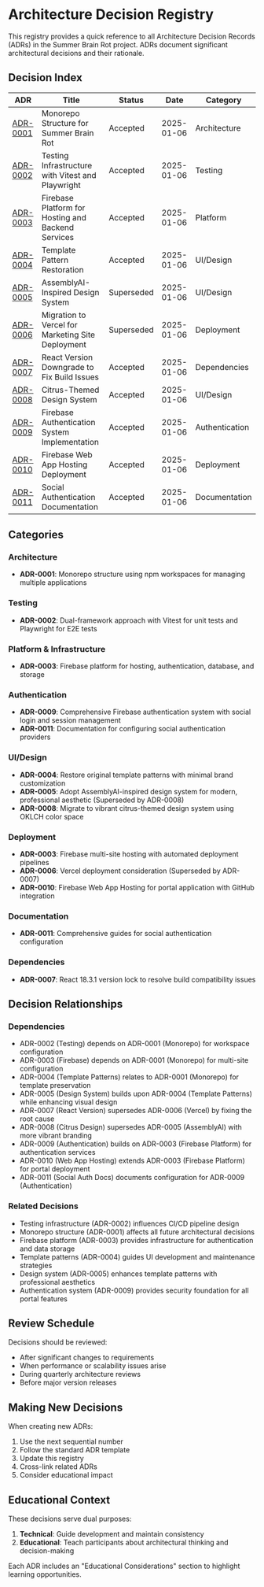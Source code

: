 # Architecture Decision Registry

This registry provides a quick reference to all Architecture Decision Records (ADRs) in the Summer Brain Rot project. ADRs document significant architectural decisions and their rationale.

## Decision Index

| ADR | Title | Status | Date | Category |
|-----|-------|--------|------|----------|
| [ADR-0001](decisions/0001-monorepo-structure.md) | Monorepo Structure for Summer Brain Rot | Accepted | 2025-01-06 | Architecture |
| [ADR-0002](decisions/0002-testing-infrastructure.md) | Testing Infrastructure with Vitest and Playwright | Accepted | 2025-01-06 | Testing |
| [ADR-0003](decisions/0003-firebase-platform.md) | Firebase Platform for Hosting and Backend Services | Accepted | 2025-01-06 | Platform |
| [ADR-0004](decisions/0004-template-pattern-restoration.md) | Template Pattern Restoration | Accepted | 2025-01-06 | UI/Design |
| [ADR-0005](decisions/0005-assemblyai-design-system.md) | AssemblyAI-Inspired Design System | Superseded | 2025-01-06 | UI/Design |
| [ADR-0006](decisions/0006-vercel-deployment.md) | Migration to Vercel for Marketing Site Deployment | Superseded | 2025-01-06 | Deployment |
| [ADR-0007](decisions/0007-react-version-fix.md) | React Version Downgrade to Fix Build Issues | Accepted | 2025-01-06 | Dependencies |
| [ADR-0008](decisions/0008-citrus-design-system.md) | Citrus-Themed Design System | Accepted | 2025-01-06 | UI/Design |
| [ADR-0009](decisions/0009-firebase-authentication-system.md) | Firebase Authentication System Implementation | Accepted | 2025-01-06 | Authentication |
| [ADR-0010](decisions/0010-firebase-web-app-hosting-deployment.md) | Firebase Web App Hosting Deployment | Accepted | 2025-01-06 | Deployment |
| [ADR-0011](decisions/0011-social-authentication-documentation.md) | Social Authentication Documentation | Accepted | 2025-01-06 | Documentation |

## Categories

### Architecture
- **ADR-0001**: Monorepo structure using npm workspaces for managing multiple applications

### Testing
- **ADR-0002**: Dual-framework approach with Vitest for unit tests and Playwright for E2E tests

### Platform & Infrastructure
- **ADR-0003**: Firebase platform for hosting, authentication, database, and storage

### Authentication
- **ADR-0009**: Comprehensive Firebase authentication system with social login and session management
- **ADR-0011**: Documentation for configuring social authentication providers

### UI/Design
- **ADR-0004**: Restore original template patterns with minimal brand customization
- **ADR-0005**: Adopt AssemblyAI-inspired design system for modern, professional aesthetic (Superseded by ADR-0008)
- **ADR-0008**: Migrate to vibrant citrus-themed design system using OKLCH color space


### Deployment
- **ADR-0003**: Firebase multi-site hosting with automated deployment pipelines
- **ADR-0006**: Vercel deployment consideration (Superseded by ADR-0007)
- **ADR-0010**: Firebase Web App Hosting for portal application with GitHub integration

### Documentation
- **ADR-0011**: Comprehensive guides for social authentication configuration

### Dependencies
- **ADR-0007**: React 18.3.1 version lock to resolve build compatibility issues

## Decision Relationships

### Dependencies
- ADR-0002 (Testing) depends on ADR-0001 (Monorepo) for workspace configuration
- ADR-0003 (Firebase) depends on ADR-0001 (Monorepo) for multi-site configuration
- ADR-0004 (Template Patterns) relates to ADR-0001 (Monorepo) for template preservation
- ADR-0005 (Design System) builds upon ADR-0004 (Template Patterns) while enhancing visual design
- ADR-0007 (React Version) supersedes ADR-0006 (Vercel) by fixing the root cause
- ADR-0008 (Citrus Design) supersedes ADR-0005 (AssemblyAI) with more vibrant branding
- ADR-0009 (Authentication) builds on ADR-0003 (Firebase Platform) for authentication services
- ADR-0010 (Web App Hosting) extends ADR-0003 (Firebase Platform) for portal deployment
- ADR-0011 (Social Auth Docs) documents configuration for ADR-0009 (Authentication)

### Related Decisions
- Testing infrastructure (ADR-0002) influences CI/CD pipeline design
- Monorepo structure (ADR-0001) affects all future architectural decisions
- Firebase platform (ADR-0003) provides infrastructure for authentication and data storage
- Template patterns (ADR-0004) guides UI development and maintenance strategies
- Design system (ADR-0005) enhances template patterns with professional aesthetics
- Authentication system (ADR-0009) provides security foundation for all portal features

## Review Schedule

Decisions should be reviewed:
- After significant changes to requirements
- When performance or scalability issues arise
- During quarterly architecture reviews
- Before major version releases

## Making New Decisions

When creating new ADRs:
1. Use the next sequential number
2. Follow the standard ADR template
3. Update this registry
4. Cross-link related ADRs
5. Consider educational impact

## Educational Context

These decisions serve dual purposes:
1. **Technical**: Guide development and maintain consistency
2. **Educational**: Teach participants about architectural thinking and decision-making

Each ADR includes an "Educational Considerations" section to highlight learning opportunities.